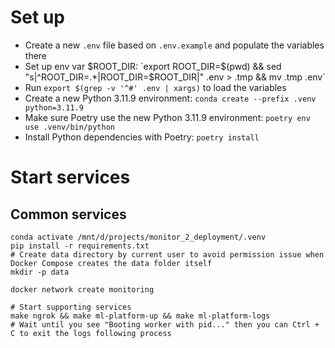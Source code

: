 # Set up
- Create a new `.env` file based on `.env.example` and populate the variables there
- Set up env var $ROOT_DIR: `export ROOT_DIR=$(pwd) && sed "s|^ROOT_DIR=.*|ROOT_DIR=$ROOT_DIR|" .env > .tmp && mv .tmp .env`
- Run `export $(grep -v '^#' .env | xargs)` to load the variables
- Create a new Python 3.11.9 environment: `conda create --prefix .venv python=3.11.9`
- Make sure Poetry use the new Python 3.11.9 environment: `poetry env use .venv/bin/python`
- Install Python dependencies with Poetry: `poetry install`

# Start services
## Common services
```shell
conda activate /mnt/d/projects/monitor_2_deployment/.venv
pip install -r requirements.txt
# Create data directory by current user to avoid permission issue when Docker Compose creates the data folder itself
mkdir -p data

docker network create monitoring

# Start supporting services
make ngrok && make ml-platform-up && make ml-platform-logs
# Wait until you see "Booting worker with pid..." then you can Ctrl + C to exit the logs following process
```